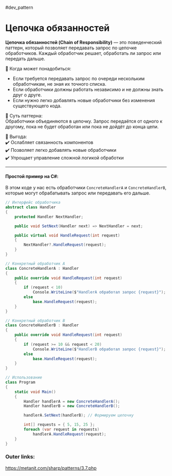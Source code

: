 #dev_pattern
# Цепочка обязанностей

**Цепочка обязанностей (Chain of Responsibility)** — это поведенческий паттерн, который позволяет передавать запрос по цепочке обработчиков. Каждый обработчик решает, обработать ли запрос или передать дальше.

📌 Когда может понадобиться:  
- Если требуется передавать запрос по очереди нескольким обработчикам, не зная их точного списка.  
- Если обработчики должны работать независимо и не должны знать друг о друге.  
- Если нужно легко добавлять новые обработчики без изменения существующего кода.

📌 Суть паттерна:  
Обработчики объединяются в цепочку. Запрос передаётся от одного к другому, пока не будет обработан или пока не дойдёт до конца цепи.

📌 Выгода:  
✔️ Ослабляет связанность компонентов  
✔️ Позволяет легко добавлять новые обработчики  
✔️ Упрощает управление сложной логикой обработки  

---
#### Простой пример на C#:
В этом коде у нас есть обработчики `ConcreteHandlerA` и `ConcreteHandlerB`, которые могут обрабатывать запрос или передавать его дальше.

```csharp
// Интерфейс обработчика
abstract class Handler
{
    protected Handler NextHandler;

    public void SetNext(Handler next) => NextHandler = next;

    public virtual void HandleRequest(int request)
    {
        NextHandler?.HandleRequest(request);
    }
}

// Конкретный обработчик A
class ConcreteHandlerA : Handler
{
    public override void HandleRequest(int request)
    {
        if (request < 10)
            Console.WriteLine($"HandlerA обработал запрос {request}");
        else
            base.HandleRequest(request);
    }
}

// Конкретный обработчик B
class ConcreteHandlerB : Handler
{
    public override void HandleRequest(int request)
    {
        if (request >= 10 && request < 20)
            Console.WriteLine($"HandlerB обработал запрос {request}");
        else
            base.HandleRequest(request);
    }
}

// Использование
class Program
{
    static void Main()
    {
        Handler handlerA = new ConcreteHandlerA();
        Handler handlerB = new ConcreteHandlerB();

        handlerA.SetNext(handlerB); // Формируем цепочку

        int[] requests = { 5, 15, 25 };
        foreach (var request in requests)
            handlerA.HandleRequest(request);
    }
}
````

### Outer links:
https://metanit.com/sharp/patterns/3.7.php